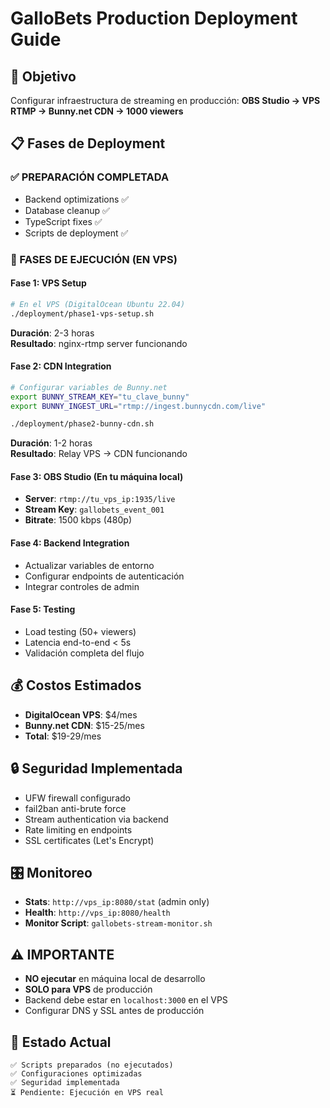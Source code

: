 # GalloBets Production Deployment Guide

## 🎯 Objetivo
Configurar infraestructura de streaming en producción: **OBS Studio → VPS RTMP → Bunny.net CDN → 1000 viewers**

## 📋 Fases de Deployment

### ✅ PREPARACIÓN COMPLETADA
- Backend optimizations ✅
- Database cleanup ✅  
- TypeScript fixes ✅
- Scripts de deployment ✅

### 🚀 FASES DE EJECUCIÓN (EN VPS)

#### **Fase 1: VPS Setup** 
```bash
# En el VPS (DigitalOcean Ubuntu 22.04)
./deployment/phase1-vps-setup.sh
```
**Duración**: 2-3 horas  
**Resultado**: nginx-rtmp server funcionando  

#### **Fase 2: CDN Integration**
```bash
# Configurar variables de Bunny.net
export BUNNY_STREAM_KEY="tu_clave_bunny"
export BUNNY_INGEST_URL="rtmp://ingest.bunnycdn.com/live"

./deployment/phase2-bunny-cdn.sh
```
**Duración**: 1-2 horas  
**Resultado**: Relay VPS → CDN funcionando  

#### **Fase 3: OBS Studio** (En tu máquina local)
- **Server**: `rtmp://tu_vps_ip:1935/live`
- **Stream Key**: `gallobets_event_001`
- **Bitrate**: 1500 kbps (480p)

#### **Fase 4: Backend Integration**
- Actualizar variables de entorno
- Configurar endpoints de autenticación
- Integrar controles de admin

#### **Fase 5: Testing**
- Load testing (50+ viewers)
- Latencia end-to-end < 5s
- Validación completa del flujo

## 💰 Costos Estimados
- **DigitalOcean VPS**: $4/mes
- **Bunny.net CDN**: $15-25/mes  
- **Total**: $19-29/mes

## 🔒 Seguridad Implementada
- UFW firewall configurado
- fail2ban anti-brute force
- Stream authentication via backend
- Rate limiting en endpoints
- SSL certificates (Let's Encrypt)

## 🎛️ Monitoreo
- **Stats**: `http://vps_ip:8080/stat` (admin only)
- **Health**: `http://vps_ip:8080/health`
- **Monitor Script**: `gallobets-stream-monitor.sh`

## ⚠️ IMPORTANTE
- **NO ejecutar** en máquina local de desarrollo
- **SOLO para VPS** de producción
- Backend debe estar en `localhost:3000` en el VPS
- Configurar DNS y SSL antes de producción

## 🚦 Estado Actual
```
✅ Scripts preparados (no ejecutados)
✅ Configuraciones optimizadas  
✅ Seguridad implementada
⏳ Pendiente: Ejecución en VPS real
```